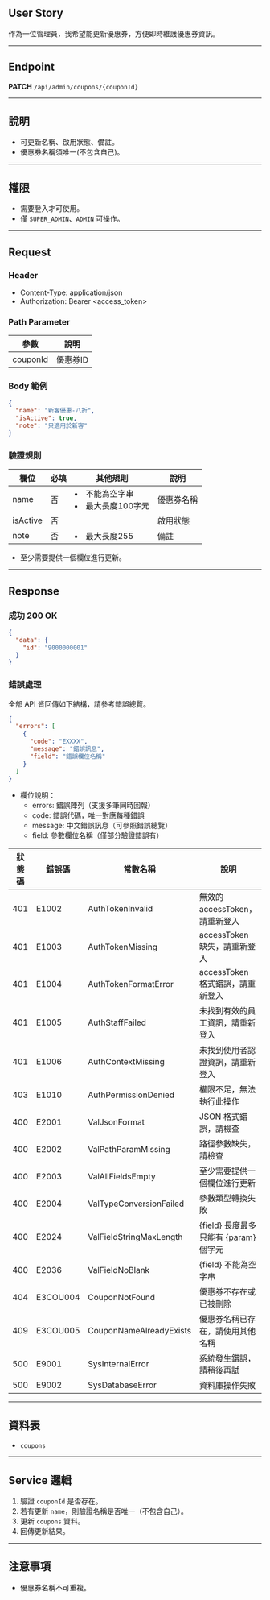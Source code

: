## User Story

作為一位管理員，我希望能更新優惠券，方便即時維護優惠券資訊。

---

## Endpoint

**PATCH** `/api/admin/coupons/{couponId}`

---

## 說明

- 可更新名稱、啟用狀態、備註。
- 優惠券名稱須唯一(不包含自己)。

---

## 權限

- 需要登入才可使用。
- 僅 `SUPER_ADMIN`、`ADMIN` 可操作。

---

## Request

### Header

- Content-Type: application/json
- Authorization: Bearer <access_token>

### Path Parameter

| 參數     | 說明     |
| -------- | -------- |
| couponId | 優惠券ID |

### Body 範例

```json
{
  "name": "新客優惠-八折",
  "isActive": true,
  "note": "只適用於新客"
}
```

### 驗證規則

| 欄位     | 必填 | 其他規則                            | 說明       |
| -------- | ---- | ----------------------------------- | ---------- |
| name     | 否   | <li>不能為空字串<li>最大長度100字元 | 優惠券名稱 |
| isActive | 否   |                                     | 啟用狀態   |
| note     | 否   | <li>最大長度255                     | 備註       |

- 至少需要提供一個欄位進行更新。

---

## Response

### 成功 200 OK

```json
{
  "data": {
    "id": "9000000001"
  }
}
```

### 錯誤處理

全部 API 皆回傳如下結構，請參考錯誤總覽。

```json
{
  "errors": [
    {
      "code": "EXXXX",
      "message": "錯誤訊息",
      "field": "錯誤欄位名稱"
    }
  ]
}
```

- 欄位說明：
  - errors: 錯誤陣列（支援多筆同時回報）
  - code: 錯誤代碼，唯一對應每種錯誤
  - message: 中文錯誤訊息（可參照錯誤總覽）
  - field: 參數欄位名稱（僅部分驗證錯誤有）

| 狀態碼 | 錯誤碼   | 常數名稱                | 說明                                  |
| ------ | -------- | ----------------------- | ------------------------------------- |
| 401    | E1002    | AuthTokenInvalid        | 無效的 accessToken，請重新登入        |
| 401    | E1003    | AuthTokenMissing        | accessToken 缺失，請重新登入          |
| 401    | E1004    | AuthTokenFormatError    | accessToken 格式錯誤，請重新登入      |
| 401    | E1005    | AuthStaffFailed         | 未找到有效的員工資訊，請重新登入      |
| 401    | E1006    | AuthContextMissing      | 未找到使用者認證資訊，請重新登入      |
| 403    | E1010    | AuthPermissionDenied    | 權限不足，無法執行此操作              |
| 400    | E2001    | ValJsonFormat           | JSON 格式錯誤，請檢查                 |
| 400    | E2002    | ValPathParamMissing     | 路徑參數缺失，請檢查                  |
| 400    | E2003    | ValAllFieldsEmpty       | 至少需要提供一個欄位進行更新          |
| 400    | E2004    | ValTypeConversionFailed | 參數類型轉換失敗                      |
| 400    | E2024    | ValFieldStringMaxLength | {field} 長度最多只能有 {param} 個字元 |
| 400    | E2036    | ValFieldNoBlank         | {field} 不能為空字串                  |
| 404    | E3COU004 | CouponNotFound          | 優惠券不存在或已被刪除                |
| 409    | E3COU005 | CouponNameAlreadyExists | 優惠券名稱已存在，請使用其他名稱      |
| 500    | E9001    | SysInternalError        | 系統發生錯誤，請稍後再試              |
| 500    | E9002    | SysDatabaseError        | 資料庫操作失敗                        |

---

## 資料表

- `coupons`

---

## Service 邏輯

1. 驗證 `couponId` 是否存在。
2. 若有更新 `name`，則驗證名稱是否唯一（不包含自己）。
3. 更新 `coupons` 資料。
4. 回傳更新結果。

---

## 注意事項

- 優惠券名稱不可重複。
